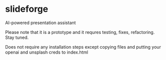 # slideforge
AI-powered presentation assistant

Please note that it is a prototype and it requres testing, fixes, refactoring. Stay tuned.

Does not require any installation steps except copying files and putting your openai and unsplash creds to index.html
